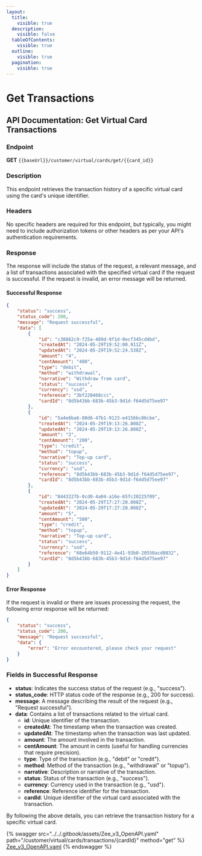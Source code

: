 ```yaml
---
layout:
  title:
    visible: true
  description:
    visible: false
  tableOfContents:
    visible: true
  outline:
    visible: true
  pagination:
    visible: true
---
```


# Get Transactions

## API Documentation: Get Virtual Card Transactions

### Endpoint

**GET** `{{baseUrl}}/customer/virtual/cards/get/{{card_id}}`

### Description

This endpoint retrieves the transaction history of a specific virtual card using the card's unique identifier.

### Headers

No specific headers are required for this endpoint, but typically, you might need to include authorization tokens or other headers as per your API's authentication requirements.

### Response

The response will include the status of the request, a relevant message, and a list of transactions associated with the specified virtual card if the request is successful. If the request is invalid, an error message will be returned.

#### Successful Response

```json
{
    "status": "success",
    "status_code": 200,
    "message": "Request successful",
    "data": [
        {
            "id": "c38862c9-f25a-489d-9f1d-0ecf345cd4bd",
            "createdAt": "2024-05-29T19:52:00.911Z",
            "updatedAt": "2024-05-29T19:52:24.538Z",
            "amount": "4",
            "centAmount": "400",
            "type": "debit",
            "method": "withdrawal",
            "narrative": "Withdraw from card",
            "status": "success",
            "currency": "usd",
            "reference": "3bf220468ccc",
            "cardId": "8d5b43bb-683b-45b3-9d1d-f64d5d75ee97"
        },
        {
            "id": "5a4e6ba6-80d6-47b1-9123-e4156bc86cbe",
            "createdAt": "2024-05-29T19:13:26.808Z",
            "updatedAt": "2024-05-29T19:13:26.808Z",
            "amount": "2",
            "centAmount": "200",
            "type": "credit",
            "method": "topup",
            "narrative": "Top-up card",
            "status": "success",
            "currency": "usd",
            "reference": "8d5b43bb-683b-45b3-9d1d-f64d5d75ee97",
            "cardId": "8d5b43bb-683b-45b3-9d1d-f64d5d75ee97"
        },
        {
            "id": "8443227b-0cd0-4a04-a16e-65fc20225f09",
            "createdAt": "2024-05-29T17:27:20.008Z",
            "updatedAt": "2024-05-29T17:27:20.008Z",
            "amount": "5",
            "centAmount": "500",
            "type": "credit",
            "method": "topup",
            "narrative": "Top-up card",
            "status": "success",
            "currency": "usd",
            "reference": "68e64b50-9112-4e41-93b0-20550acd8832",
            "cardId": "8d5b43bb-683b-45b3-9d1d-f64d5d75ee97"
        }
    ]
}
```

#### Error Response

If the request is invalid or there are issues processing the request, the following error response will be returned:

```json
{
    "status": "success",
    "status_code": 200,
    "message": "Request successful",
    "data": {
        "error": "Error encountered, please check your request"
    }
}
```

### Fields in Successful Response

* **status**: Indicates the success status of the request (e.g., "success").
* **status\_code**: HTTP status code of the response (e.g., 200 for success).
* **message**: A message describing the result of the request (e.g., "Request successful").
* **data**: Contains a list of transactions related to the virtual card.
  * **id**: Unique identifier of the transaction.
  * **createdAt**: The timestamp when the transaction was created.
  * **updatedAt**: The timestamp when the transaction was last updated.
  * **amount**: The amount involved in the transaction.
  * **centAmount**: The amount in cents (useful for handling currencies that require precision).
  * **type**: Type of the transaction (e.g., "debit" or "credit").
  * **method**: Method of the transaction (e.g., "withdrawal" or "topup").
  * **narrative**: Description or narrative of the transaction.
  * **status**: Status of the transaction (e.g., "success").
  * **currency**: Currency used in the transaction (e.g., "usd").
  * **reference**: Reference identifier for the transaction.
  * **cardId**: Unique identifier of the virtual card associated with the transaction.

By following the above details, you can retrieve the transaction history for a specific virtual card.



{% swagger src="../../.gitbook/assets/Zee_v3_OpenAPI.yaml" path="/customer/virtual/cards/transactions/{cardId}" method="get" %}
[Zee_v3_OpenAPI.yaml](../../.gitbook/assets/Zee_v3_OpenAPI.yaml)
{% endswagger %}
